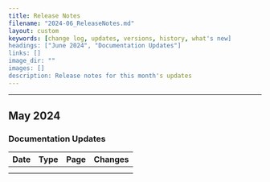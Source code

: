 ```yaml
---
title: Release Notes
filename: "2024-06_ReleaseNotes.md"
layout: custom
keywords: [change log, updates, versions, history, what's new]
headings: ["June 2024", "Documentation Updates"]
links: []
image_dir: ""
images: []
description: Release notes for this month's updates
---
```

* * *

## May 2024

### Documentation Updates

| Date | Type | Page | Changes |
|---|---|---|---|
|  |  |  |  |
|  |  |  |  |
